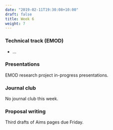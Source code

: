 ```yaml
---
date: "2019-02-11T19:30:08+10:00"
draft: false
title: Week 6
weight: 7
---
```


<!--more-->

### Technical track (EMOD)

- ...

### Presentations

EMOD research project in-progress presentations.

### Journal club

No journal club this week.

### Proposal writing

Third drafts of Aims pages due Friday.